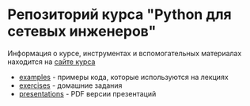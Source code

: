 # Репозиторий курса "Python для сетевых инженеров"


Информация о курсе, инструментах и вспомогательных материалах находится на [сайте курса](https://pyneng.github.io/)


* [examples](https://github.com/pyneng/pyneng-online-jan-apr-2018/tree/master/examples) - примеры кода, которые используются на лекциях
* [exercises](https://github.com/pyneng/pyneng-online-jan-apr-2018/tree/master/exercises) - домашние задания
* [presentations](https://github.com/pyneng/pyneng-online-jan-apr-2018/tree/master/presentations) - PDF версии презентаций

